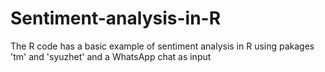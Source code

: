 # Sentiment-analysis-in-R
The R code has a basic example of sentiment analysis in R using pakages 'tm' and 'syuzhet' and a WhatsApp chat as input
